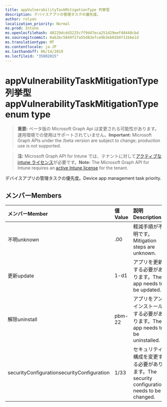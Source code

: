 ```yaml
---
title: appVulnerabilityTaskMitigationType 列挙型
description: デバイスアプリの管理タスクの優先度。
author: rolyon
localization_priority: Normal
ms.prod: Intune
ms.openlocfilehash: 40229dcdd3225cff9d47eca251d29eef48448cbd
ms.sourcegitcommit: 0a62bc5849f27a55d83efce9b3eb01b9711bbe1d
ms.translationtype: MT
ms.contentlocale: ja-JP
ms.lasthandoff: 06/14/2019
ms.locfileid: "35002015"
---
```

# <a name="appvulnerabilitytaskmitigationtype-enum-type"></a><span data-ttu-id="7204d-103">appVulnerabilityTaskMitigationType 列挙型</span><span class="sxs-lookup"><span data-stu-id="7204d-103">appVulnerabilityTaskMitigationType enum type</span></span>

> <span data-ttu-id="7204d-104">**重要:** ベータ版の Microsoft Graph Api は変更される可能性があります。運用環境での使用はサポートされていません。</span><span class="sxs-lookup"><span data-stu-id="7204d-104">**Important:** Microsoft Graph APIs under the /beta version are subject to change; production use is not supported.</span></span>

> <span data-ttu-id="7204d-105">**注:** Microsoft Graph API for Intune では、テナントに対して[アクティブな intune ライセンス](https://go.microsoft.com/fwlink/?linkid=839381)が必要です。</span><span class="sxs-lookup"><span data-stu-id="7204d-105">**Note:** The Microsoft Graph API for Intune requires an [active Intune license](https://go.microsoft.com/fwlink/?linkid=839381) for the tenant.</span></span>

<span data-ttu-id="7204d-106">デバイスアプリの管理タスクの優先度。</span><span class="sxs-lookup"><span data-stu-id="7204d-106">Device app management task priority.</span></span>

## <a name="members"></a><span data-ttu-id="7204d-107">メンバー</span><span class="sxs-lookup"><span data-stu-id="7204d-107">Members</span></span>
|<span data-ttu-id="7204d-108">メンバー</span><span class="sxs-lookup"><span data-stu-id="7204d-108">Member</span></span>|<span data-ttu-id="7204d-109">値</span><span class="sxs-lookup"><span data-stu-id="7204d-109">Value</span></span>|<span data-ttu-id="7204d-110">説明</span><span class="sxs-lookup"><span data-stu-id="7204d-110">Description</span></span>|
|:---|:---|:---|
|<span data-ttu-id="7204d-111">不明</span><span class="sxs-lookup"><span data-stu-id="7204d-111">unknown</span></span>|<span data-ttu-id="7204d-112">.0</span><span class="sxs-lookup"><span data-stu-id="7204d-112">0</span></span>|<span data-ttu-id="7204d-113">軽減手順が不明です。</span><span class="sxs-lookup"><span data-stu-id="7204d-113">Mitigation steps are unknown.</span></span>|
|<span data-ttu-id="7204d-114">更新</span><span class="sxs-lookup"><span data-stu-id="7204d-114">update</span></span>|<span data-ttu-id="7204d-115">1-d</span><span class="sxs-lookup"><span data-stu-id="7204d-115">1</span></span>|<span data-ttu-id="7204d-116">アプリを更新する必要があります。</span><span class="sxs-lookup"><span data-stu-id="7204d-116">The app needs to be updated.</span></span>|
|<span data-ttu-id="7204d-117">解除</span><span class="sxs-lookup"><span data-stu-id="7204d-117">uninstall</span></span>|<span data-ttu-id="7204d-118">pbm-2</span><span class="sxs-lookup"><span data-stu-id="7204d-118">2</span></span>|<span data-ttu-id="7204d-119">アプリをアンインストールする必要があります。</span><span class="sxs-lookup"><span data-stu-id="7204d-119">The app needs to be uninstalled.</span></span>|
|<span data-ttu-id="7204d-120">securityConfiguration</span><span class="sxs-lookup"><span data-stu-id="7204d-120">securityConfiguration</span></span>|<span data-ttu-id="7204d-121">1/3</span><span class="sxs-lookup"><span data-stu-id="7204d-121">3</span></span>|<span data-ttu-id="7204d-122">セキュリティ構成を変更する必要があります。</span><span class="sxs-lookup"><span data-stu-id="7204d-122">The security configuration needs to be changed.</span></span>|





